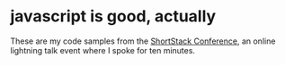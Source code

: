# javascript is good, actually

These are my code samples from the [ShortStack Conference](https://shortstackcon.com/), an online lightning talk event where I spoke for ten minutes.

